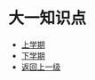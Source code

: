 # 大一知识点

- [上学期](https://code.aliyun.com/3011248542/myStudyCode/tree/master/%E5%A4%A7%E4%B8%80%E5%AD%A6%E6%9C%9F%E7%9F%A5%E8%AF%86%E7%82%B9/%E4%B8%8A%E5%AD%A6%E6%9C%9F)
- [下学期](https://code.aliyun.com/3011248542/myStudyCode/tree/master/%E5%A4%A7%E4%B8%80%E5%AD%A6%E6%9C%9F%E7%9F%A5%E8%AF%86%E7%82%B9/%E4%B8%8B%E5%AD%A6%E6%9C%9F)
- [返回上一级](https://code.aliyun.com/3011248542/myStudyCode/tree/master)